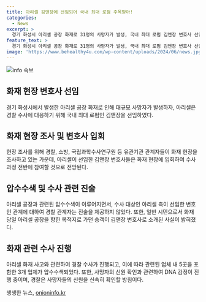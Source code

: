 ```yaml
---
title: 아리셀 김앤장에 선임되어 국내 최대 로펌 주목받아!
categories:
  - News
excerpt: >
  경기 화성시 아리셀 공장 화재로 31명의 사망자가 발생, 국내 최대 로펌 김앤장 변호사 선임. 아리셀 변호인이 현장 조사 및 수사에 참여. 경찰 수사에 대비하여 변호인단을 구성하고 있으며, 지난 26일 압수수색 현장에도 입회한 것으로 전해졌다. 아리셀 대표와 공장 관계자 등 5명이 혐의로 입건됐고, 총 31명 사망 및 부상자 발생. 추가 사망자 신원 확인 및 수사 진행 중.
feature_text: >
  경기 화성시 아리셀 공장 화재로 31명의 사망자가 발생, 국내 최대 로펌 김앤장 변호사 선임. 아리셀 변호인이 현장 조사 및 수사에 참여. 경찰 수사에 대비하여 변호인단을 구성하고 있으며, 지난 26일 압수수색 현장에도 입회한 것으로 전해졌다. 아리셀 대표와 공장 관계자 등 5명이 혐의로 입건됐고, 총 31명 사망 및 부상자 발생. 추가 사망자 신원 확인 및 수사 진행 중.
image: 'https://www.behealthy4u.com/wp-content/uploads/2024/06/news.jpg'
---
```


<p><img src="https://www.behealthy4u.com/wp-content/uploads/2024/06/news.jpg" alt="info 속보" /></p>

<h2 data-ke-size="size26">화재 현장 변호사 선임</h2>

<p data-ke-size="size16">경기 화성시에서 발생한 아리셀 공장 화재로 인해 대규모 사망자가 발생하자, 아리셀은 경찰 수사에 대응하기 위해 국내 최대 로펌인 김앤장을 선임하였다. </p>

<h2 data-ke-size="size26">화재 현장 조사 및 변호사 입회</h2>

<p data-ke-size="size16">현장 조사를 위해 경찰, 소방, 국립과학수사연구원 등 유관기관 관계자들이 화재 현장을 조사하고 있는 가운데, 아리셀이 선임한 김앤장 변호사들은 화재 현장에 입회하여 수사과정 전반에 참여할 것으로 전망된다. </p>

<h2 data-ke-size="size26">압수수색 및 수사 관련 진술</h2>

<p data-ke-size="size16">아리셀 공장과 관련된 압수수색이 이루어지면서, 수사 대상인 아리셀 측이 선임한 변호인 관계에 대하여 경찰 관계자는 진술을 제공하지 않았다. 또한, 일반 시민으로서 화재 당일 아리셀 공장을 향한 목적지로 가던 승객이 김앤장 변호사로 소개된 사실이 밝혀졌다. </p>

<h2 data-ke-size="size26">화재 관련 수사 진행</h2>

<p data-ke-size="size16">아리셀 화재 사고와 관련하여 경찰 수사가 진행되고, 이에 따라 관련된 업체 내 5곳을 포함한 3개 업체가 압수수색되었다. 또한, 사망자의 신원 확인과 관련하여 DNA 감정이 진행 중이며, 경찰은 사망자들의 신원을 신속히 확인할 방침이다. </p>
생생한 뉴스, <a href="https://onioninfo.kr" rel="dofollow">onioninfo.kr</a>


